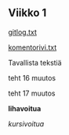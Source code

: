 ## Viikko 1

[gitlog.txt](/viikko1/gitlog.txt)

[komentorivi.txt](/viikko1/komentorivi.txt)

Tavallista tekstiä

teht 16 muutos

teht 17 muutos

**lihavoitua**

*kursivoitua*
